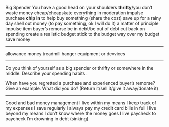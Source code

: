 Big Spender
You have a good head on your shoulders
**thrifty**/you don’t waste money
cheap/cheapskate
everything in moderation
impulse purchase
**chip in** to help buy something (share the cost)
save up for a rainy day
shell out money (to pay something, ok I will do it)
a matter of principle
impulse item
buyer’s remorse
be in debt/be out of debt
cut back on spending
create  a realistic budget
stick to the budget
way over my budget
save money

----

allowance money
treadmill
hanger
equipment or devvices

----------
Do you think of yourself as a big spender or thrifty or somewhere in the middle. Describe your spending habits.


When have you regretted a purchase and experienced buyer’s remorse? Give an example. What did you do? (Return it/sell it/give it away/donate it)

----
Good and bad money management
I live within my means
I keep track of my expenses
I save regularly
I always pay my credit card bills in full
I live beyond my means
I don’t know where the money goes
I live paycheck to paycheck
I’m drowning in debt (sinking)